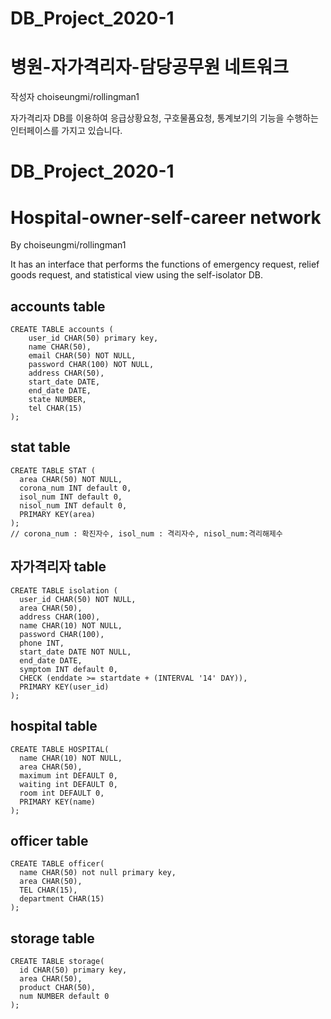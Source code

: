 # DB_Project_2020-1
# 병원-자가격리자-담당공무원 네트워크
작성자 choiseungmi/rollingman1

자가격리자 DB를 이용하여 응급상황요청, 구호물품요청, 통계보기의 기능을 수행하는 인터페이스를 가지고 있습니다.

# DB_Project_2020-1
# Hospital-owner-self-career network
By choiseungmi/rollingman1

It has an interface that performs the functions of emergency request, relief goods request, and statistical view using the self-isolator DB.

accounts table
---------------
```
CREATE TABLE accounts (
	user_id	CHAR(50) primary key,
	name CHAR(50),
	email CHAR(50) NOT NULL,
	password CHAR(100) NOT NULL,
	address CHAR(50),
	start_date DATE,
	end_date DATE,
	state NUMBER,
	tel CHAR(15)
);
```
stat table
---------------
```
CREATE TABLE STAT (
  area CHAR(50) NOT NULL,
  corona_num INT default 0,
  isol_num INT default 0,
  nisol_num INT default 0,
  PRIMARY KEY(area)
);
// corona_num : 확진자수, isol_num : 격리자수, nisol_num:격리해제수
```
자가격리자 table
---------------
```
CREATE TABLE isolation (
  user_id CHAR(50) NOT NULL,
  area CHAR(50),
  address CHAR(100),
  name CHAR(10) NOT NULL,
  password CHAR(100),
  phone INT,
  start_date DATE NOT NULL,
  end_date DATE,
  symptom INT default 0,
  CHECK (enddate >= startdate + (INTERVAL '14' DAY)),
  PRIMARY KEY(user_id)
);
```
hospital table
---------------
```
CREATE TABLE HOSPITAL(
  name CHAR(10) NOT NULL,
  area CHAR(50),
  maximum int DEFAULT 0,
  waiting int DEFAULT 0,
  room int DEFAULT 0,
  PRIMARY KEY(name)
);
```
officer table
---------------
```
CREATE TABLE officer(
  name CHAR(50) not null primary key,
  area CHAR(50),
  TEL CHAR(15),
  department CHAR(15)
);
```
storage table
---------------
```
CREATE TABLE storage(
  id CHAR(50) primary key,
  area CHAR(50),
  product CHAR(50),
  num NUMBER default 0
);
```
